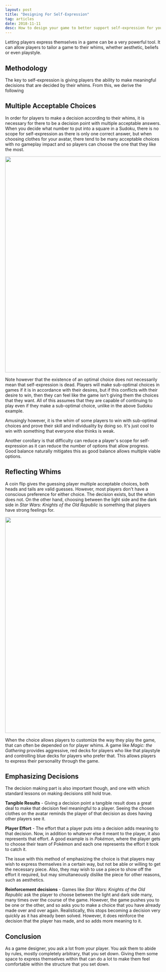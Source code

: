 ```yaml
---
layout: post
title: "Designing For Self-Expression"
tag: articles
date: 2018-11-11
desc: How to design your game to better support self-expression for your players.
---
```



Letting players express themselves in a game can be a very powerful tool. It can allow players to tailor a game to their whims, whether aesthetic, beliefs or even playstyle.

## Methodology

The key to self-expression is giving players the ability to make meaningful decisions that are decided by their whims. From this, we derive the following

## Multiple Acceptable Choices

In order for players to make a decision according to their whims, it is necessary for there to be a decision point with multiple acceptable answers. When you decide what number to put into a square in a Sudoku, there is no scope for self-expression as there is only one correct answer, but when choosing clothes for your avatar, there tend to be many acceptable choices with no gameplay impact and so players can choose the one that they like the most.

<img src="/blogImages/acrossing_thumb.jpg" width="700px" />

Note however that the existence of an optimal choice does not necessarily mean that self-expression is dead. Players will make sub-optimal choices in games if it is in accordance with their desires, but if this conflicts with their desire to win, then they can feel like the game isn't giving them the choices that they want. All of this assumes that they are capable of continuing to play even if they make a sub-optimal choice, unlike in the above Sudoku example.


Amusingly however, it is the whim of some players to win with sub-optimal choices and prove their skill and individuality by doing so. It's just cool to win with something that everyone else thinks is weak.


Another corollary is that difficulty can reduce a player's scope for self-expression as it can reduce the number of options that allow progress. Good balance naturally mitigates this as good balance allows multiple viable options.

## Reflecting Whims

A coin flip gives the guessing player multiple acceptable choices, both heads and tails are valid guesses. However, most players don't have a conscious preference for either choice. The decision exists, but the whim does not. On the other hand, choosing between the light side and the dark side in *Star Wars: Knights of the Old Republic* is something that players have strong feelings for.

<img src="/blogImages/KotOR_Alignment.jpg" width="700px" />

When the choice allows players to customize the way they play the game, that can often be depended on for player whims. A game like *Magic: the Gathering* provides aggressive, red decks for players who like that playstyle and controlling blue decks for players who prefer that. This allows players to express their personality through the game.

## Emphasizing Decisions

The decision making part is also important though, and one with which standard lessons on making decisions still hold true.


<b>Tangible Results</b> - Giving a decision point a tangible result does a great deal to make that decision feel meaningful to a player. Seeing the chosen clothes on the avatar reminds the player of that decision as does having other players see it.


<b>Player Effort</b> - The effort that a player puts into a decision adds meaning to that decision. Now, in addition to whatever else it meant to the player, it also represents that effort. A good example is in *Pokémon*, where the player gets to choose their team of Pokémon and each one represents the effort it took to catch it.


The issue with this method of emphasizing the choice is that players may wish to express themselves in a certain way, but not be able or willing to get the necessary piece. Also, they may wish to use a piece to show off the effort it required, but may simultaneously dislike the piece for other reasons, such as aesthetics.


<b>Reinforcement decisions</b> - Games like *Star Wars: Knights of the Old Republic* ask the player to choose between the light and dark side many, many times over the course of the game. However, the game pushes you to be one or the other, and so asks you to make a choice that you have already made over and over again. Realistically, this stops becoming a decision very quickly as it has already been solved. However, it does reinforce the decision that the player has made, and so adds more meaning to it.

## Conclusion

As a game designer, you ask a lot from your player. You ask them to abide by rules, mostly completely arbitrary, that you set down. Giving them some space to express themselves within that can do a lot to make them feel comfortable within the structure that you set down.

